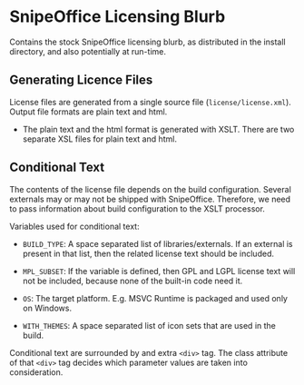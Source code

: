 # SnipeOffice Licensing Blurb

Contains the stock SnipeOffice licensing blurb, as distributed in the install
directory, and also potentially at run-time.

## Generating Licence Files

License files are generated from a single source file (`license/license.xml`).
Output file formats are plain text and html.

- The plain text and the html format is generated with XSLT. There are two
  separate XSL files for plain text and html.

## Conditional Text

The contents of the license file depends on the build configuration. Several
externals may or may not be shipped with SnipeOffice. Therefore, we need to pass
information about build configuration to the XSLT processor.

Variables used for conditional text:

- `BUILD_TYPE`: A space separated list of libraries/externals. If an external is
  present in that list, then the related license text should be included.

- `MPL_SUBSET`: If the variable is defined, then GPL and LGPL license text will not
  be included, because none of the built-in code need it.

- `OS`: The target platform. E.g. MSVC Runtime is packaged and used only on Windows.

- `WITH_THEMES`: A space separated list of icon sets that are used in the build.

Conditional text are surrounded by and extra `<div>` tag. The class attribute of
that `<div>` tag decides which parameter values are taken into consideration.

